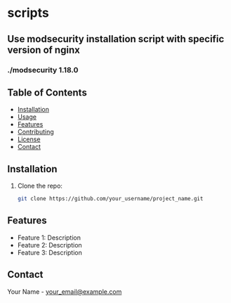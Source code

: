 # scripts
## Use modsecurity installation script with specific version of nginx
### ./modsecurity 1.18.0 
## Table of Contents
- [Installation](#installation)
- [Usage](#usage)
- [Features](#features)
- [Contributing](#contributing)
- [License](#license)
- [Contact](#contact)
## Installation
1. Clone the repo:
    ```bash
    git clone https://github.com/your_username/project_name.git
    ```
## Features
- Feature 1: Description
- Feature 2: Description
- Feature 3: Description
## Contact
Your Name - [your_email@example.com](mailto:your_email@example.com)
